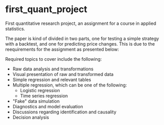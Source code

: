 # first_quant_project
First quantitative research project, an assignment for a course in applied statistics.

The paper is kind of divided in two parts, one for testing a simple strategy with a backtest, and one for predicting price changes. This is due to the reequirements for the assignment as presented below:

Required topics to cover include the following:
- Raw data analysis and transformations
- Visual presentation of raw and transformed data
- Simple regression and relevant tables
- Multiple regression, which can be one of the following:
  - Logistic regression
  - Time series regression
- "Fake" data simulation
- Diagnostics and model evaluation
- Discussions regarding identification and causality
- Decision analysis

